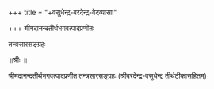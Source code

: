 +++
title = "+वसुधेन्द्र-वरदेन्द्र-वेदव्यासाः"

+++
श्रीमदानन्दतीर्थभगवत्पादप्रणीतः

तन्त्रसारसङ्ग्रहः

॥श्रीः ॥

श्रीमदानन्दतीर्थभगवत्पादप्रणीत तन्त्रसारसङ्ग्रहः (श्रीवरदेन्द्र-वसुधेन्द्र तीर्थटीकासहितम्) 

